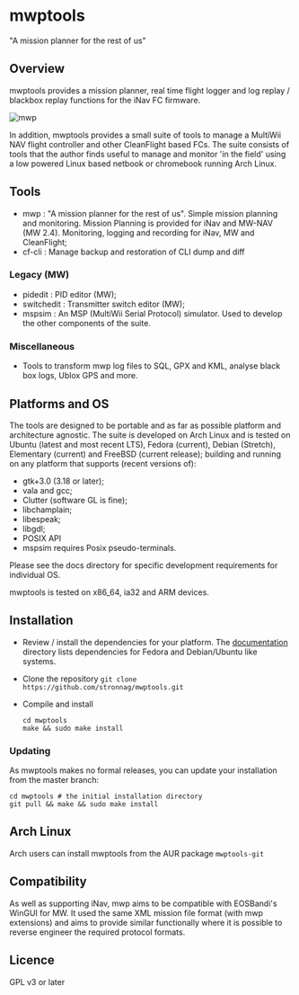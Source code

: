 mwptools
========

"A mission planner for the rest of us"

## Overview

mwptools provides a mission planner, real time flight logger and log
replay / blackbox replay functions for the iNav FC firmware.

![mwp](https://raw.githubusercontent.com/wiki/stronnag/mwptools/images/ltm-normal.png)

In addition, mwptools provides a small suite of tools to manage a MultiWii NAV flight controller and other CleanFlight based FCs. The suite consists of tools that the author finds useful to manage and monitor 'in the field' using a low powered Linux based netbook or chromebook running Arch Linux.

## Tools

 * mwp : "A mission planner for the rest of us". Simple mission
   planning and monitoring. Mission Planning is provided for iNav and
   MW-NAV (MW 2.4). Monitoring, logging and recording for iNav, MW and
   CleanFlight;
 * cf-cli : Manage backup and restoration of CLI dump and diff

### Legacy (MW)

 * pidedit : PID editor (MW);
 * switchedit : Transmitter switch editor (MW);
 * mspsim : An MSP (MultiWii Serial Protocol) simulator. Used to develop the other components of the suite.

 ### Miscellaneous

 * Tools to transform mwp log files to SQL, GPX and KML, analyse black box logs, Ublox GPS and more.

## Platforms and OS

The tools are designed to be portable and as far as possible platform
and architecture agnostic. The suite is developed on Arch Linux and is
tested on Ubuntu (latest and most recent LTS), Fedora (current),
Debian (Stretch), Elementary (current) and
FreeBSD (current release); building and running on any platform that
supports (recent versions of):

 * gtk+3.0 (3.18 or later);
 * vala and gcc;
 * Clutter (software GL is fine);
 * libchamplain;
 * libespeak;
 * libgdl;
 * POSIX API
 * mspsim requires Posix pseudo-terminals.

Please see the docs directory for specific development requirements
for individual OS.

mwptools is tested on x86_64, ia32 and ARM devices.

## Installation

* Review / install the dependencies for your platform. The
  [documentation](docs/) directory lists dependencies for Fedora and
  Debian/Ubuntu like systems.

* Clone the repository `git clone https://github.com/stronnag/mwptools.git`

* Compile and install
  ````
  cd mwptools
  make && sudo make install
  ````

### Updating

As mwptools makes no formal releases, you can update your installation
from the master branch:

````
cd mwptools # the initial installation directory
git pull && make && sudo make install

````

## Arch Linux

Arch users can install mwptools from the AUR package `mwptools-git`

## Compatibility

As well as supporting iNav, mwp aims to be compatible with EOSBandi's
WinGUI for MW. It used the same XML mission file format (with mwp
extensions) and aims to provide similar functionally where it is
possible to reverse engineer the required protocol formats.

## Licence

GPL v3 or later
